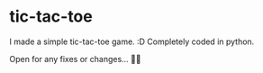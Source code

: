 # tic-tac-toe
I made a simple tic-tac-toe game. :D
Completely coded in python.

Open for any fixes or changes... 🧑‍💻

